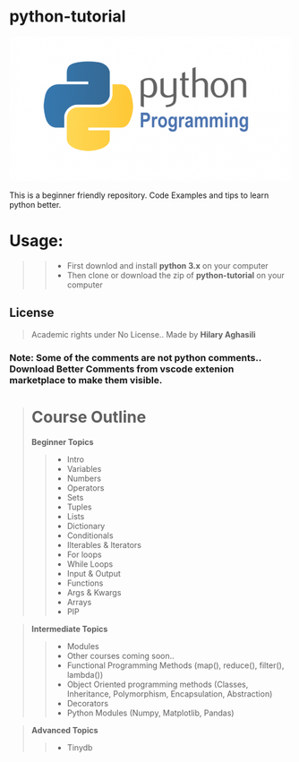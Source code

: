 # python-tutorial
![Pic, the python logo](/img/python.png)


This is a beginner friendly repository. Code Examples and tips to learn python better.

# Usage:
>> - First downlod and install **python 3.x** on your computer
>> - Then clone or download the zip of **python-tutorial** on your computer


## License
> Academic rights under No License.. Made by **Hilary Aghasili**

### Note: Some of the comments are not python comments.. Download **Better Comments** from vscode extenion marketplace to make them visible.

> # Course Outline 
> **Beginner Topics**
>> - Intro
>> - Variables
>> - Numbers
>> - Operators
>> - Sets
>> - Tuples
>> - Lists
>> - Dictionary
>> - Conditionals
>> - Ilterables & lterators
>> - For loops
>> - While Loops
>> - Input & Output
>> - Functions
>> - Args & Kwargs
>> - Arrays
>> - PIP



> **Intermediate Topics** 
>> - Modules
>> - Other courses coming soon.. 
>> - Functional Programming Methods (map(), reduce(), filter(), lambda())
>> - Object Oriented programming methods (Classes, Inheritance, Polymorphism, Encapsulation, Abstraction)
>> - Decorators
>> - Python Modules (Numpy, Matplotlib, Pandas)


> **Advanced Topics**
>> - Tinydb







